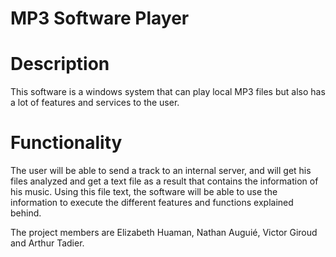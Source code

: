 # MP3 Software Player

# Description
This software is a windows system that can play local MP3 files but also has a lot of features and services to the user.

# Functionality
The user will be able to send a track to an internal server, and will get his files analyzed and get a text file as a result that contains the information of his music.
Using this file text, the software will be able to use the information to execute the different features and functions explained behind.

The project members are Elizabeth Huaman, Nathan Auguié, Victor Giroud and Arthur Tadier.
